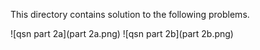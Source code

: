 This directory contains solution to the following problems.

![qsn part 2a](part 2a.png)
![qsn part 2b](part 2b.png)
